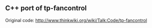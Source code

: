 C++ port of tp-fancontrol
-------------------------

Original code: http://www.thinkwiki.org/wiki/Talk:Code/tp-fancontrol

